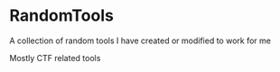 # RandomTools
A collection of random tools I have created or modified to work for me

Mostly CTF related tools
